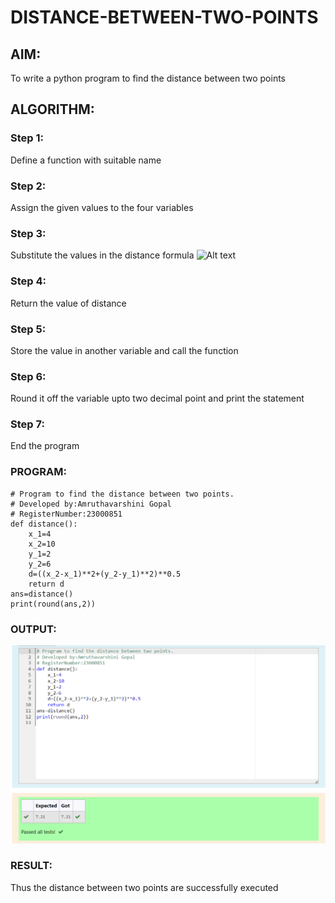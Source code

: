 # DISTANCE-BETWEEN-TWO-POINTS

## AIM:
To write a python program to find the distance between two  points
## ALGORITHM:
### Step 1:
Define a function with suitable name 
### Step 2: 
Assign the given values to the four variables
### Step 3: 
Substitute the values in the distance formula
![Alt text](formula.JPG)
### Step 4:
Return the value of distance 
### Step 5: 
Store the value in another variable and call the function
### Step 6:
Round it off the variable upto two decimal point and print the statement
### Step 7:
End the program
### PROGRAM:
```
# Program to find the distance between two points.
# Developed by:Amruthavarshini Gopal
# RegisterNumber:23000851
def distance():
    x_1=4
    x_2=10
    y_1=2
    y_2=6
    d=((x_2-x_1)**2+(y_2-y_1)**2)**0.5
    return d
ans=distance()
print(round(ans,2))
```
  
### OUTPUT:
![Alt text](<distance between two points.png>)

### RESULT:
Thus the distance between two points are successfully executed
